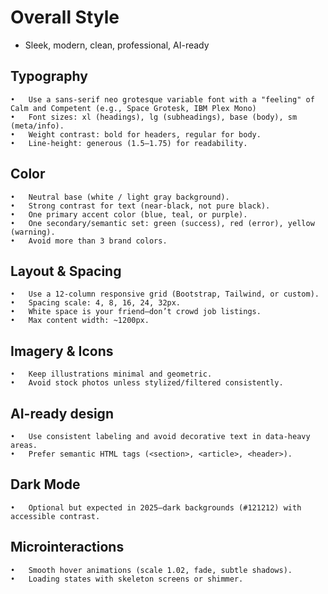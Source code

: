 # Overall Style

- Sleek, modern, clean, professional, AI-ready

## Typography

    •	Use a sans-serif neo grotesque variable font with a "feeling" of Calm and Competent (e.g., Space Grotesk, IBM Plex Mono)
    •	Font sizes: xl (headings), lg (subheadings), base (body), sm (meta/info).
    •	Weight contrast: bold for headers, regular for body.
    •	Line-height: generous (1.5–1.75) for readability.

## Color

    •	Neutral base (white / light gray background).
    •	Strong contrast for text (near-black, not pure black).
    •	One primary accent color (blue, teal, or purple).
    •	One secondary/semantic set: green (success), red (error), yellow (warning).
    •	Avoid more than 3 brand colors.

## Layout & Spacing

    •	Use a 12-column responsive grid (Bootstrap, Tailwind, or custom).
    •	Spacing scale: 4, 8, 16, 24, 32px.
    •	White space is your friend—don’t crowd job listings.
    •	Max content width: ~1200px.

## Imagery & Icons

    •	Keep illustrations minimal and geometric.
    •	Avoid stock photos unless stylized/filtered consistently.

## AI-ready design

    •	Use consistent labeling and avoid decorative text in data-heavy areas.
    •	Prefer semantic HTML tags (<section>, <article>, <header>).

## Dark Mode

    •	Optional but expected in 2025—dark backgrounds (#121212) with accessible contrast.

## Microinteractions

    •	Smooth hover animations (scale 1.02, fade, subtle shadows).
    •	Loading states with skeleton screens or shimmer.
